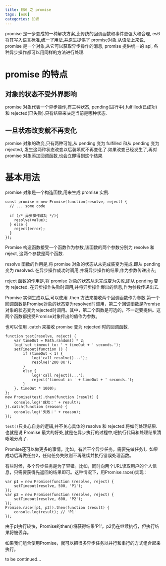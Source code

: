 ```yaml
---
title: ES6 之 promise
tags: [es6]
categories: 知识 
---
```


promise 是一步变成的一种解决方案,比传统的回调函数和事件更强大和合理, es6将其写入语言标准,统一了用法,并原生提供了 promise对象.从语法上来说, promise 是一个对象,从它可以获取异步操作的消息, promise 提供统一的 api, 各种异步操作都可以用同样的方法进行处理.

# promise 的特点

## 对象的状态不受外界影响

 promise 对象代表一个异步操作,有三种状态, pending(进行中),fulfilled(已成功)和 rejected(已失败).只有结果来决定当前是哪种状态.

## 一旦状态改变就不再变化

 promise 对象的改变,只有两种可能,从 pending 变为 fulfilled 和从 pending 变为 rejected, 发生这两种状态改变以后装填就不再变化了.如果改变已经发生了,再对 promise 对象添加回调函数,也会立即得到这个结果.

# 基本用法

 promise 对象是一个构造函数,用来生成 promise 实例.

	const promise = new Promise(function(resolve, reject) {
	  // ... some code
	
	  if (/* 异步操作成功 */){
	    resolve(value);
	  } else {
	    reject(error);
	  }
	});

Promise 构造函数接受一个函数作为参数,该函数的两个参数分别为 resolve 和 reject, 这两个参数是两个函数.

resolve 函数的作用是,将 promise 对象的状态从未完成装变为完成,即从 pending 变为 resolved. 在异步操作成功时调用,并将异步操作的结果,作为参数传递出去;

reject 函数的作用是,将 promise 对象的状态从未完成变为失败,即从 pending 变为 rejected. 在异步操作失败时调用,并将异步操作爆出的信息,作为参数传递出去.

Promise 实例生成以后,可以使用 .then  方法来接收两个回调函数作为参数,第一个回调函数是Promise对象的状态变为resolved时调用，第二个回调函数是Promise对象的状态变为rejected时调用。其中，第二个函数是可选的，不一定要提供。这两个函数都接受Promise对象传出的值作为参数。

也可以使用 .catch 来接收 promise 变为 rejected 时的回调函数.

	function test(resolve, reject) {
	    var timeOut = Math.random() * 2;
	    log('set timeout to: ' + timeOut + ' seconds.');
	    setTimeout(function () {
	        if (timeOut < 1) {
	            log('call resolve()...');
	            resolve('200 OK');
	        }
	        else {
	            log('call reject()...');
	            reject('timeout in ' + timeOut + ' seconds.');
	        }
	    }, timeOut * 1000);
	};
	new Promise(test).then(function (result) {
	    console.log('成功：' + result);
	}).catch(function (reason) {
	    console.log('失败：' + reason);
	});

`test()`只关心自身的逻辑,并不关心具体的 resolve 和 rejected 将如何处理结果.也就是说 Promise 最大的好处,就是在异步执行的过程中,吧执行代码和处理结果清晰地分离了.

Promise还可以做更多的事情，比如，有若干个异步任务，需要先做任务1，如果成功后再做任务2，任何任务失败则不再继续并执行错误处理函数。

有些时候，多个异步任务是为了容错。比如，同时向两个URL读取用户的个人信息，只需要获得先返回的结果即可。这种情况下，用Promise.race()实现：

	var p1 = new Promise(function (resolve, reject) {
	    setTimeout(resolve, 500, 'P1');
	});
	var p2 = new Promise(function (resolve, reject) {
	    setTimeout(resolve, 600, 'P2');
	});
	Promise.race([p1, p2]).then(function (result) {
	    console.log(result); // 'P1'
	});

由于p1执行较快，Promise的then()将获得结果'P1'。p2仍在继续执行，但执行结果将被丢弃。

如果我们组合使用Promise，就可以把很多异步任务以并行和串行的方式组合起来执行。


to be continued...